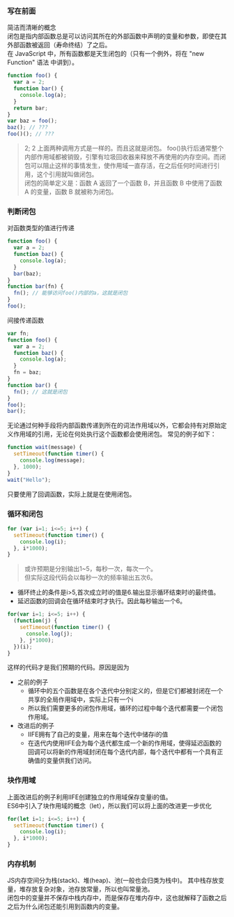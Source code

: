 ### 写在前面
简洁而清晰的概念  
闭包是指内部函数总是可以访问其所在的外部函数中声明的变量和参数，即使在其外部函数被返回（寿命终结）了之后。  
在 JavaScript 中，所有函数都是天生闭包的（只有一个例外，将在 "new Function" 语法 中讲到）。
```js
function foo() {
  var a = 2;
  function bar() {
    console.log(a);
  }
  return bar;
}
var baz = foo();
baz(); // ???
foo()(); // ???
```
> 2; 2
上面两种调用方式是一样的。而且这就是闭包。
foo()执行后通常整个内部作用域都被销毁，引擎有垃圾回收器来释放不再使用的内存空间。而闭包可以阻止这样的事情发生，使作用域一直存活，在之后任何时间进行引用，这个引用就叫做闭包。  
闭包的简单定义是：函数 A 返回了一个函数 B，并且函数 B 中使用了函数 A 的变量，函数 B 就被称为闭包。
### 判断闭包
对函数类型的值进行传递
```js
function foo() {
  var a = 2;
  function baz() {
    console.log(a);
  }
  bar(baz);
}
function bar(fn) {
  fn(); // 能够访问foo()内部的a，这就是闭包
}
foo();
```
间接传递函数
```js
var fn;
function foo() {
  var a = 2;
  function baz() {
    console.log(a);
  }
  fn = baz;
}
function bar() {
  fn(); // 这就是闭包
}
foo();
bar();
```
无论通过何种手段将内部函数传递到所在的词法作用域以外，它都会持有对原始定义作用域的引用，无论在何处执行这个函数都会使用闭包。
常见的例子如下：
```js
function wait(message) {
  setTimeout(function timer() {
    console.log(message);
  }, 1000);
}
wait("Hello");
```
只要使用了回调函数，实际上就是在使用闭包。
### 循环和闭包
```js
for (var i=1; i<=5; i++) {
  setTimeout(function timer() {
    console.log(i);
  }, i*1000);
}
```
> 或许预期是分别输出1~5，每秒一次，每次一个。  
但实际这段代码会以每秒一次的频率输出五次6。  
- 循环终止的条件是i>5,首次成立时i的值是6.输出显示循环结束时i的最终值。
- 延迟函数的回调会在循环结束时才执行。因此每秒输出一个6。
```js
for(var i=1; i<=5; i++) {
  (function(j) {
    setTimeout(function timer() {
      console.log(j);
    }, j*1000);
  })(i);
}
```
这样的代码才是我们预期的代码。原因是因为
- 之前的例子
   - 循环中的五个函数是在各个迭代中分别定义的，但是它们都被封闭在一个共享的全局作用域中，实际上只有一个i
   - 所以我们需要更多的闭包作用域，循环的过程中每个迭代都需要一个闭包作用域。
- 改进后的例子
   - IIFE拥有了自己的变量，用来在每个迭代中储存i的值
   - 在迭代内使用IIFE会为每个迭代都生成一个新的作用域，使得延迟函数的回调可以将新的作用域封闭在每个迭代内部，每个迭代中都有一个具有正确值的变量供我们访问。
### 块作用域
上面改进后的例子利用IIFE创建独立的作用域保存变量i的值。  
ES6中引入了块作用域的概念（let），所以我们可以将上面的改进更一步优化
```js
for(let i=1; i<=5; i++) {
  setTimeout(function timer() {
    console.log(i);
  }, i*1000);
}
```
### 内存机制
JS内存空间分为栈(stack)、堆(heap)、池(一般也会归类为栈中)。 其中栈存放变量，堆存放复杂对象，池存放常量，所以也叫常量池。  
闭包中的变量并不保存中栈内存中，而是保存在堆内存中，这也就解释了函数之后之后为什么闭包还能引用到函数内的变量。